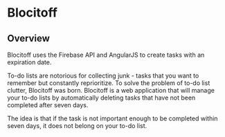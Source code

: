 # Blocitoff

## Overview
Blocitoff uses the Firebase API and AngularJS to create tasks with an expiration date.

To-do lists are notorious for collecting junk - tasks that you want to remember but constantly reprioritize. To solve the problem of to-do list clutter, Blocitoff was born. Blocitoff is a web application that will manage your to-do lists by automatically deleting tasks that have not been completed after seven days.

The idea is that if the task is not important enough to be completed within seven days, it does not belong on your to-do list.
